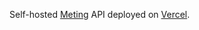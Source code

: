 Self-hosted [Meting](https://github.com/metowolf/Meting) API deployed on [Vercel](https://vercel.com/).
